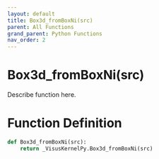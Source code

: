 ```yaml
---
layout: default
title: Box3d_fromBoxNi(src)
parent: All Functions
grand_parent: Python Functions
nav_order: 2
---
```


# Box3d_fromBoxNi(src)

Describe function here.

# Function Definition

```python
def Box3d_fromBoxNi(src):
    return _VisusKernelPy.Box3d_fromBoxNi(src)
```